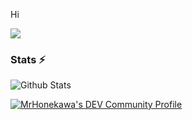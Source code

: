 Hi

![](https://komarev.com/ghpvc/?username=MrHonekawa&color=green)


### Stats ⚡️

![Github Stats](https://github-readme-stats.vercel.app/api?username=MrHonekawa&show_icons=true&title_color=333&icon_color=333&include_all_commits=true&theme=onedark&cache_seconds=86400)

[![MrHonekawa's DEV Community Profile](https://d2fltix0v2e0sb.cloudfront.net/dev-badge.svg)](https://dev.to/mrhonekawa)

